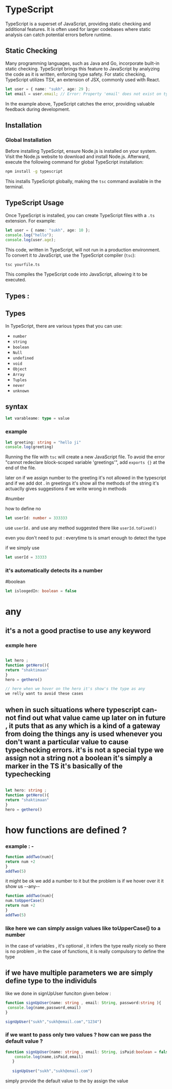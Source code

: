 
# TypeScript

TypeScript is a superset of JavaScript, providing static checking and additional features. It is often used for larger codebases where static analysis can catch potential errors before runtime.

## Static Checking

Many programming languages, such as Java and Go, incorporate built-in static checking. TypeScript brings this feature to JavaScript by analyzing the code as it is written, enforcing type safety. For static checking, TypeScript utilizes TSX, an extension of JSX, commonly used with React.

```typescript
let user = { name: "sukh", age: 29 };
let email = user.email; // Error: Property 'email' does not exist on type '{ name: string; age: number; }'.
```

In the example above, TypeScript catches the error, providing valuable feedback during development.

## Installation

### Global Installation

Before installing TypeScript, ensure Node.js is installed on your system. Visit the Node.js website to download and install Node.js. Afterward, execute the following command for global TypeScript installation:

```bash
npm install -g typescript
```

This installs TypeScript globally, making the `tsc` command available in the terminal.

## TypeScript Usage

Once TypeScript is installed, you can create TypeScript files with a `.ts` extension. For example:

```typescript
let user = { name: "sukh", age: 10 };
console.log("hello");
console.log(user.age);
```

This code, written in TypeScript, will not run in a production environment. To convert it to JavaScript, use the TypeScript compiler (`tsc`):

```bash
tsc yourfile.ts
```

This compiles the TypeScript code into JavaScript, allowing it to be executed.

## Types : 

## Types

In TypeScript, there are various types that you can use:

- `number`
- `string`
- `boolean`
- `Null`
- `undefined`
- `void`
- `Object`
- `Array`
- `Tuples`
- `never`
- `unknown`

## syntax

```typescript
let varableame: type = value
```
### example

```typescript
let greeting: string = "hello ji"
console.log(greeting)
```
Running the file with `tsc` will create a new JavaScript file. To avoid the error "cannot redeclare block-scoped variable 'greetings'", add `exports {}` at the end of the file.


later on if we assign number to the greeting it's not allowed in the typescript 
and if we add dot . in greetings it's show all the methods of the string it's actuaclly gives suggestions if we write wrong in methods 

#number 

how to define no 

```typescript
let userId: number = 333333
```
use `userId.` and use any method suggested there 
like `userId.toFixed()`

even you don't need to put : everytime ts is smart enough to detect the type 

if we simply use 

```typescript
let userId = 33333
```
### it's automatically detects its a number 

#boolean 

```typescript
let isloogedIn: boolean = false
```

# any 
## it's a not a good practise to use any keyword 

### exmple here
```typescript

let hero ;
function getHero(){
return "shaktimaan"
}
hero = gethero()

// here when we hover on the hero it's show's the type as any
we relly want to avoid these cases 
```
## when in such situations where typescript can-not find out what value came up later on in future , it puts that as any which is a kind of a gateway from doing the things any is used whenever you don't want a particular value to cause typechecking errors. it's is  not a special type we assign not a string not a boolean it's simply a marker in the TS it's basically of the typechecking 


```typescript

let hero: string ;
function getHero(){
return "shaktimaan"
} 
hero = gethero()

```

# how functions are defined ?

### example : - 
```typescript 
function addTwo(num){
return num +2 
}
addTwo(5)
```
it might be ok we add a number to it 
but the problem is if we hover over it it show us --any--

 ```typescript 
function addTwo(num){
num.toUpperCase()
return num +2 
}
addTwo(5)
```
### like here we can simply assign values like toUpperCase() to  a number 

in the case of variables , it's optional , it infers 
the type really nicely so there is no problem , in the case of functions, it is really compulsory to define the type

## if we have multiple parameters we are simply define type to the individuls
like we done in signUpUser funciton given below :

```typescript
function signUpUser(name: string , email: String, password:string ){
 console.log(name,password,email)
}

signUpUser("sukh","sukh@email.com","1234")
```

### if we want to pass only two values ? how can we pass the default value ?

```typescript 
function signUpUser(name: string , email: String, isPaid:boolean = false ){
    console.log(name,isPaid,email)
   }
   
   signUpUser("sukh","sukh@email.com")
```
simply provide the default value to the by assign the value 



















